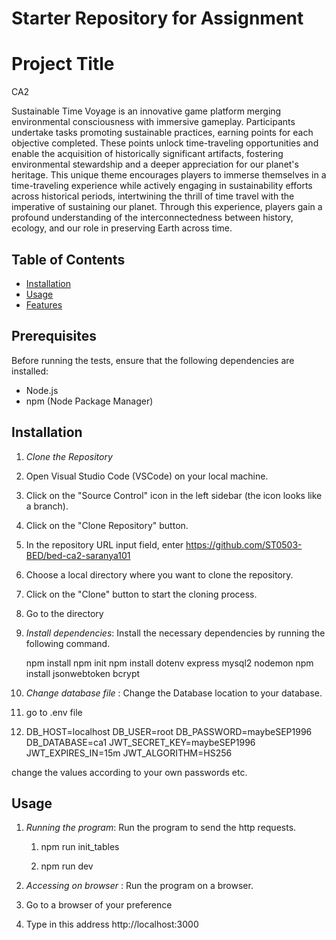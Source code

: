 # Starter Repository for Assignment
# Project Title

CA2

Sustainable Time Voyage is an innovative game platform merging environmental consciousness with immersive gameplay. Participants undertake tasks promoting sustainable practices, earning points for each objective completed. These points unlock time-traveling opportunities and enable the acquisition of historically significant artifacts, fostering environmental stewardship and a deeper appreciation for our planet's heritage. This unique theme encourages players to immerse themselves in a time-traveling experience while actively engaging in sustainability efforts across historical periods, intertwining the thrill of time travel with the imperative of sustaining our planet. Through this experience, players gain a profound understanding of the interconnectedness between history, ecology, and our role in preserving Earth across time.

## Table of Contents

- [Installation](#installation)
- [Usage](#usage)
- [Features](#features)

## Prerequisites

Before running the tests, ensure that the following dependencies are installed:

- Node.js
- npm (Node Package Manager)

## Installation 

1. *Clone the Repository*

 1. Open Visual Studio Code (VSCode) on your local machine.

 2. Click on the "Source Control" icon in the left sidebar (the icon looks like a branch).

 3. Click on the "Clone Repository" button.

 4. In the repository URL input field, enter https://github.com/ST0503-BED/bed-ca2-saranya101

 5. Choose a local directory where you want to clone the repository.

 6. Click on the "Clone" button to start the cloning process.

 7. Go to the directory 

   
   

2. *Install dependencies*: Install the necessary dependencies by running the following command.

   npm install
   npm init
   npm install dotenv express mysql2 nodemon
   npm install jsonwebtoken bcrypt
   

3. *Change database file* : Change the Database location to your database.

  1. go to .env file

  2.  DB_HOST=localhost
    DB_USER=root
    DB_PASSWORD=maybeSEP1996
    DB_DATABASE=ca1
    JWT_SECRET_KEY=maybeSEP1996
    JWT_EXPIRES_IN=15m
    JWT_ALGORITHM=HS256

   change the values according to your own passwords etc.

## Usage

1. *Running the program*: Run the program to send the http requests.

    1. npm run init_tables
    
    
    2. npm run dev
    
    


2. *Accessing on browser* : Run the program on a browser.

1. Go to a browser of your preference

2. Type in this address http://localhost:3000